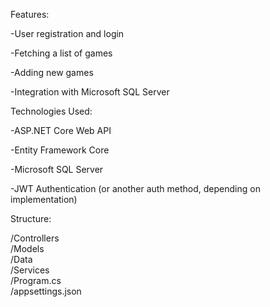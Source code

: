 Features:

-User registration and login

-Fetching a list of games

-Adding new games

-Integration with Microsoft SQL Server


Technologies Used:

-ASP.NET Core Web API

-Entity Framework Core

-Microsoft SQL Server

-JWT Authentication (or another auth method, depending on implementation)

Structure:

/Controllers       
/Models            
/Data              
/Services          
/Program.cs       
/appsettings.json 
